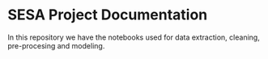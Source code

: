 # SESA Project Documentation
In this repository we have the notebooks used for data extraction, cleaning, pre-procesing and modeling.

